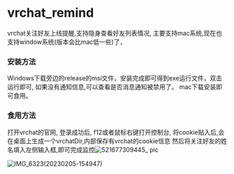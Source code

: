 # vrchat_remind
vrchat关注好友上线提醒,支持隐身查看好友列表情况, 主要支持mac系统,现在也支持window系统(版本会比mac低一些)了，
### 安装方法
Windows下载旁边的release的msi文件，安装完成即可得到exe运行文件，双击运行即可, 如果没有通知信息,可以查看是否消息通知被禁用了。 
mac下载安装即可食用。
### 食用方法
打开vrchat的官网, 登录成功后, f12或者鼠标右键打开控制台, 将cookie贴入后,会在桌面上生成一个vrchatDir,内部保存有vrchat的cookie信息
然后将关注好友的姓名填入左侧输入框,即可完成监控![521677309445_ pic](https://user-images.githubusercontent.com/29811304/221344334-334742a3-6574-4f4e-ad07-ce28766f205c.jpg)


![IMG_6323(20230205-154947)](https://user-images.githubusercontent.com/29811304/216807813-0a0704e5-e909-4c9d-acb7-a35eafcac941.JPG)
